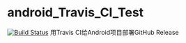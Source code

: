 # android_Travis_CI_Test
[![Build Status](https://travis-ci.org/FanDean/android_Travis_CI_Test.svg?branch=master)](https://travis-ci.org/FanDean/android_Travis_CI_Test)
用Travis CI给Android项目部署GitHub Release

